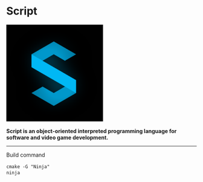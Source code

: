 # Script
![alt text](logo.png)

**Script is an object-oriented interpreted programming language for software and video game development.**

---

Build command

```
cmake -G "Ninja"
ninja
```
